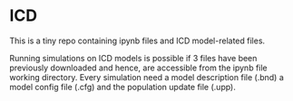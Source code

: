 # ICD
This is a tiny repo containing ipynb files and ICD model-related files.

Running simulations on ICD models is possible if 3 files have been previously downloaded and hence, are accessible from the ipynb file working directory. Every simulation need a model description file (.bnd) a model config file (.cfg) and the population update file (.upp).
